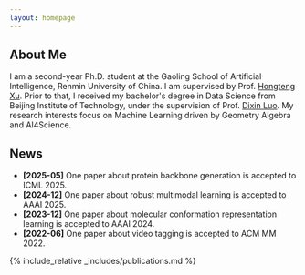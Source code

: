 ```yaml
---
layout: homepage
---
```


## About Me

I am a second-year Ph.D. student at the Gaoling School of Artificial Intelligence, Renmin University of China. I am supervised by Prof. [Hongteng Xu](https://hongtengxu.github.io/). Prior to that, I received my bachelor's degree in Data Science from Beijing Institute of Technology, under the supervision of Prof. [Dixin Luo](https://dixinluo.github.io/). My research interests focus on Machine Learning driven by Geometry Algebra and AI4Science.

<!-- ## Research Interests

- **Computer Vision:** image recognition, image generation, video captioning
- **Machine Learning:** meta-learning, incremental learning, transfer learning -->

## News

- **[2025-05]** One paper about protein backbone generation is accepted to ICML 2025.
- **[2024-12]** One paper about robust multimodal learning is accepted to AAAI 2025.
- **[2023-12]** One paper about molecular conformation representation learning is accepted to AAAI 2024.
- **[2022-06]** One paper about video tagging is accepted to ACM MM 2022.

{% include_relative _includes/publications.md %}

<!-- {% include_relative _includes/services.md %} -->
